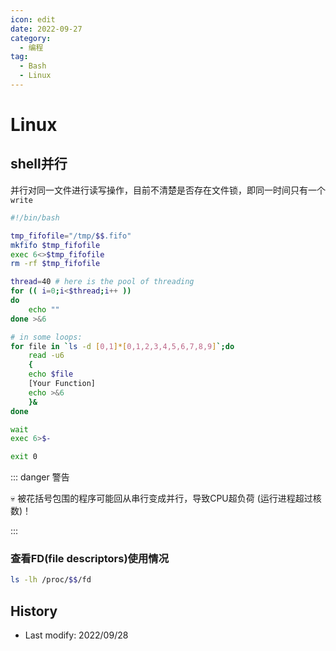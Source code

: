 ```yaml
---
icon: edit
date: 2022-09-27
category:
  - 编程
tag:
  - Bash
  - Linux
---
```


# Linux

## shell并行
并行对同一文件进行读写操作，目前不清楚是否存在文件锁，即同一时间只有一个`write`
```bash {16-21}
#!/bin/bash

tmp_fifofile="/tmp/$$.fifo"
mkfifo $tmp_fifofile
exec 6<>$tmp_fifofile
rm -rf $tmp_fifofile

thread=40 # here is the pool of threading
for (( i=0;i<$thread;i++ ))
do
    echo ""
done >&6

# in some loops:
for file in `ls -d [0,1]*[0,1,2,3,4,5,6,7,8,9]`;do
    read -u6
    {
    echo $file
    [Your Function]
    echo >&6
    }&
done

wait
exec 6>$-

exit 0
```

::: danger 警告

:skull: 被花括号包围的程序可能回从串行变成并行，导致CPU超负荷 (运行进程超过核数)！

:::

### 查看FD(file descriptors)使用情况

```bash
ls -lh /proc/$$/fd
```

## History

- Last modify: 2022/09/28
